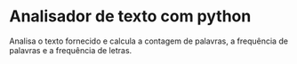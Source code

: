 # Analisador de texto com python
Analisa o texto fornecido e calcula a contagem de palavras, a frequência de palavras e a frequência de letras.
